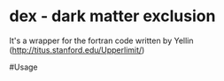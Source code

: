 # dex - dark matter exclusion
It's a wrapper for the fortran code written by Yellin (http://titus.stanford.edu/Upperlimit/)

#Usage
